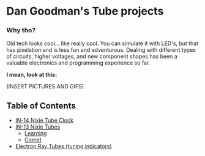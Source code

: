 # Dan Goodman's Tube projects

### Why tho?

Old tech looks cool... like really cool. You can simulate it with LED's, but that has pixelation and is less fun and adventurous. Dealing with different types of circuits, higher voltages, and new component shapes has been a valuable electronics and programming experience so far.

**I mean, look at this:**

(INSERT PICTURES AND GIFS)

## Table of Contents
- [IN-14 Nixie Tube Clock](in-14Clock)
- [IN-13 Nixie Tubes](in-13)
    - [Learning](in-13/learning)
    - [Comet](in-13/comet)
- [Electron Ray Tubes (tuning indicators)](electronRayTubes)
